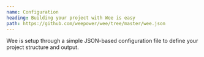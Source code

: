 ```yaml
---
name: Configuration
heading: Building your project with Wee is easy
path: https://github.com/weepower/wee/tree/master/wee.json
---
```


Wee is setup through a simple JSON-based configuration file to define your project structure and output.